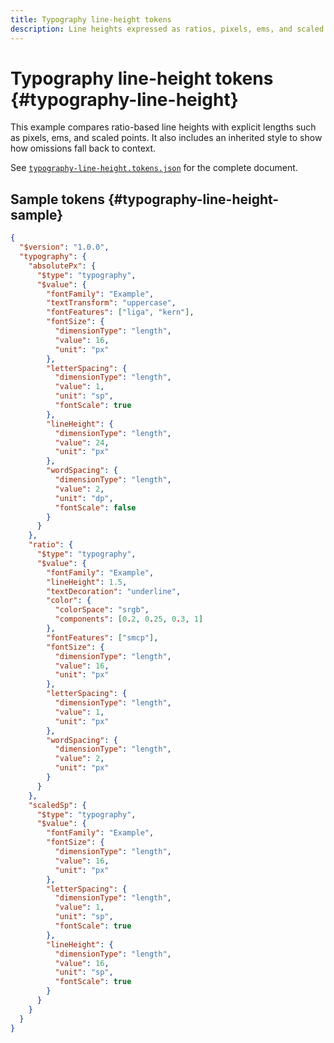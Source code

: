 ```yaml
---
title: Typography line-height tokens
description: Line heights expressed as ratios, pixels, ems, and scaled points.
---
```


# Typography line-height tokens {#typography-line-height}

This example compares ratio-based line heights with explicit lengths such as pixels, ems, and scaled points. It also includes an inherited style to show how omissions fall back to context.

See [`typography-line-height.tokens.json`](https://github.com/bylapidist/dtif/blob/main/examples/typography-line-height.tokens.json) for the complete document.

## Sample tokens {#typography-line-height-sample}

```json dtif
{
  "$version": "1.0.0",
  "typography": {
    "absolutePx": {
      "$type": "typography",
      "$value": {
        "fontFamily": "Example",
        "textTransform": "uppercase",
        "fontFeatures": ["liga", "kern"],
        "fontSize": {
          "dimensionType": "length",
          "value": 16,
          "unit": "px"
        },
        "letterSpacing": {
          "dimensionType": "length",
          "value": 1,
          "unit": "sp",
          "fontScale": true
        },
        "lineHeight": {
          "dimensionType": "length",
          "value": 24,
          "unit": "px"
        },
        "wordSpacing": {
          "dimensionType": "length",
          "value": 2,
          "unit": "dp",
          "fontScale": false
        }
      }
    },
    "ratio": {
      "$type": "typography",
      "$value": {
        "fontFamily": "Example",
        "lineHeight": 1.5,
        "textDecoration": "underline",
        "color": {
          "colorSpace": "srgb",
          "components": [0.2, 0.25, 0.3, 1]
        },
        "fontFeatures": ["smcp"],
        "fontSize": {
          "dimensionType": "length",
          "value": 16,
          "unit": "px"
        },
        "letterSpacing": {
          "dimensionType": "length",
          "value": 1,
          "unit": "px"
        },
        "wordSpacing": {
          "dimensionType": "length",
          "value": 2,
          "unit": "px"
        }
      }
    },
    "scaledSp": {
      "$type": "typography",
      "$value": {
        "fontFamily": "Example",
        "fontSize": {
          "dimensionType": "length",
          "value": 16,
          "unit": "px"
        },
        "letterSpacing": {
          "dimensionType": "length",
          "value": 1,
          "unit": "sp",
          "fontScale": true
        },
        "lineHeight": {
          "dimensionType": "length",
          "value": 16,
          "unit": "sp",
          "fontScale": true
        }
      }
    }
  }
}
```

